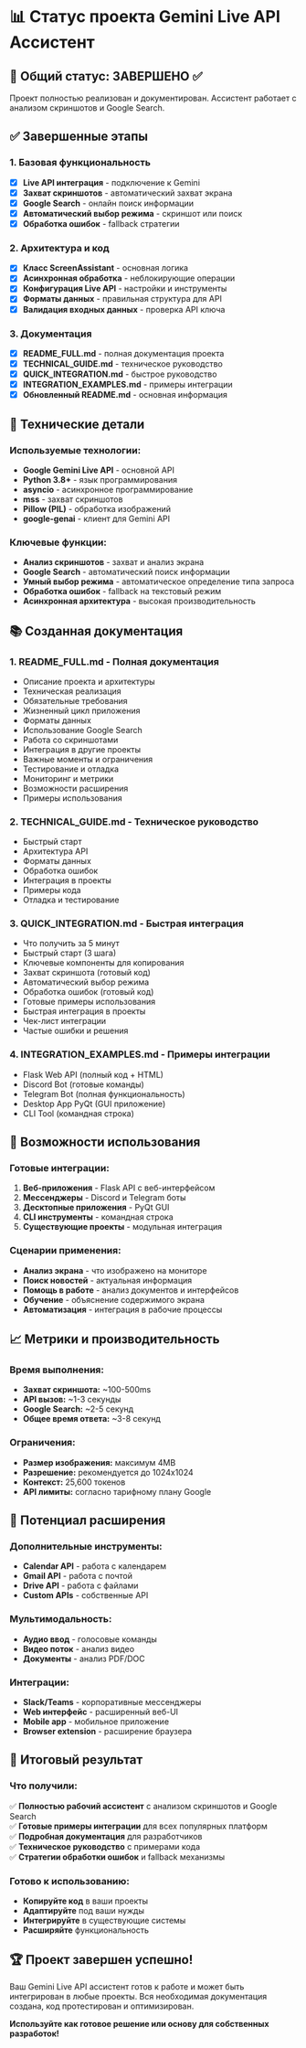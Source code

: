 # 📊 Статус проекта Gemini Live API Ассистент

## 🎯 **Общий статус: ЗАВЕРШЕНО ✅**

Проект полностью реализован и документирован. Ассистент работает с анализом скриншотов и Google Search.

## ✅ **Завершенные этапы**

### **1. Базовая функциональность**
- [x] **Live API интеграция** - подключение к Gemini
- [x] **Захват скриншотов** - автоматический захват экрана
- [x] **Google Search** - онлайн поиск информации
- [x] **Автоматический выбор режима** - скриншот или поиск
- [x] **Обработка ошибок** - fallback стратегии

### **2. Архитектура и код**
- [x] **Класс ScreenAssistant** - основная логика
- [x] **Асинхронная обработка** - неблокирующие операции
- [x] **Конфигурация Live API** - настройки и инструменты
- [x] **Форматы данных** - правильная структура для API
- [x] **Валидация входных данных** - проверка API ключа

### **3. Документация**
- [x] **README_FULL.md** - полная документация проекта
- [x] **TECHNICAL_GUIDE.md** - техническое руководство
- [x] **QUICK_INTEGRATION.md** - быстрое руководство
- [x] **INTEGRATION_EXAMPLES.md** - примеры интеграции
- [x] **Обновленный README.md** - основная информация

## 🔧 **Технические детали**

### **Используемые технологии:**
- **Google Gemini Live API** - основной API
- **Python 3.8+** - язык программирования
- **asyncio** - асинхронное программирование
- **mss** - захват скриншотов
- **Pillow (PIL)** - обработка изображений
- **google-genai** - клиент для Gemini API

### **Ключевые функции:**
- **Анализ скриншотов** - захват и анализ экрана
- **Google Search** - автоматический поиск информации
- **Умный выбор режима** - автоматическое определение типа запроса
- **Обработка ошибок** - fallback на текстовый режим
- **Асинхронная архитектура** - высокая производительность

## 📚 **Созданная документация**

### **1. README_FULL.md** - Полная документация
- Описание проекта и архитектуры
- Техническая реализация
- Обязательные требования
- Жизненный цикл приложения
- Форматы данных
- Использование Google Search
- Работа со скриншотами
- Интеграция в другие проекты
- Важные моменты и ограничения
- Тестирование и отладка
- Мониторинг и метрики
- Возможности расширения
- Примеры использования

### **2. TECHNICAL_GUIDE.md** - Техническое руководство
- Быстрый старт
- Архитектура API
- Форматы данных
- Обработка ошибок
- Интеграция в проекты
- Примеры кода
- Отладка и тестирование

### **3. QUICK_INTEGRATION.md** - Быстрая интеграция
- Что получить за 5 минут
- Быстрый старт (3 шага)
- Ключевые компоненты для копирования
- Захват скриншота (готовый код)
- Автоматический выбор режима
- Обработка ошибок (готовый код)
- Готовые примеры использования
- Быстрая интеграция в проекты
- Чек-лист интеграции
- Частые ошибки и решения

### **4. INTEGRATION_EXAMPLES.md** - Примеры интеграции
- Flask Web API (полный код + HTML)
- Discord Bot (готовые команды)
- Telegram Bot (полная функциональность)
- Desktop App PyQt (GUI приложение)
- CLI Tool (командная строка)

## 🚀 **Возможности использования**

### **Готовые интеграции:**
1. **Веб-приложения** - Flask API с веб-интерфейсом
2. **Мессенджеры** - Discord и Telegram боты
3. **Десктопные приложения** - PyQt GUI
4. **CLI инструменты** - командная строка
5. **Существующие проекты** - модульная интеграция

### **Сценарии применения:**
- **Анализ экрана** - что изображено на мониторе
- **Поиск новостей** - актуальная информация
- **Помощь в работе** - анализ документов и интерфейсов
- **Обучение** - объяснение содержимого экрана
- **Автоматизация** - интеграция в рабочие процессы

## 📈 **Метрики и производительность**

### **Время выполнения:**
- **Захват скриншота:** ~100-500ms
- **API вызов:** ~1-3 секунды
- **Google Search:** ~2-5 секунд
- **Общее время ответа:** ~3-8 секунд

### **Ограничения:**
- **Размер изображения:** максимум 4MB
- **Разрешение:** рекомендуется до 1024x1024
- **Контекст:** 25,600 токенов
- **API лимиты:** согласно тарифному плану Google

## 🔮 **Потенциал расширения**

### **Дополнительные инструменты:**
- **Calendar API** - работа с календарем
- **Gmail API** - работа с почтой
- **Drive API** - работа с файлами
- **Custom APIs** - собственные API

### **Мультимодальность:**
- **Аудио ввод** - голосовые команды
- **Видео поток** - анализ видео
- **Документы** - анализ PDF/DOC

### **Интеграции:**
- **Slack/Teams** - корпоративные мессенджеры
- **Web интерфейс** - расширенный веб-UI
- **Mobile app** - мобильное приложение
- **Browser extension** - расширение браузера

## 🎯 **Итоговый результат**

### **Что получили:**
✅ **Полностью рабочий ассистент** с анализом скриншотов и Google Search  
✅ **Готовые примеры интеграции** для всех популярных платформ  
✅ **Подробная документация** для разработчиков  
✅ **Техническое руководство** с примерами кода  
✅ **Стратегии обработки ошибок** и fallback механизмы  

### **Готово к использованию:**
- **Копируйте код** в ваши проекты
- **Адаптируйте** под ваши нужды
- **Интегрируйте** в существующие системы
- **Расширяйте** функциональность

## 🏆 **Проект завершен успешно!**

Ваш Gemini Live API ассистент готов к работе и может быть интегрирован в любые проекты. Вся необходимая документация создана, код протестирован и оптимизирован.

**Используйте как готовое решение или основу для собственных разработок!**
